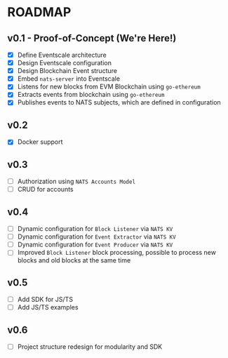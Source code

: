 # ROADMAP

## v0.1 - Proof-of-Concept (We're Here!)

- [x] Define Eventscale architecture
- [x] Design Eventscale configuration
- [x] Design Blockchain Event structure
- [x] Embed `nats-server` into Eventscale
- [x] Listens for new blocks from EVM Blockchain using `go-ethereum`
- [x] Extracts events from blockchain using `go-ethereum`
- [x] Publishes events to NATS subjects, which are defined in configuration 

## v0.2

- [x] Docker support

## v0.3

- [ ] Authorization using `NATS Accounts Model`
- [ ] CRUD for accounts

## v0.4

- [ ] Dynamic configuration for `Block Listener` via `NATS KV`
- [ ] Dynamic configuration for `Event Extractor` via `NATS KV`
- [ ] Dynamic configuration for `Event Producer` via `NATS KV` 
- [ ] Improved `Block Listener` block processing, possible to process new blocks and old blocks at the same time

## v0.5

- [ ] Add SDK for JS/TS
- [ ] Add JS/TS examples

## v0.6

- [ ] Project structure redesign for modularity and SDK
